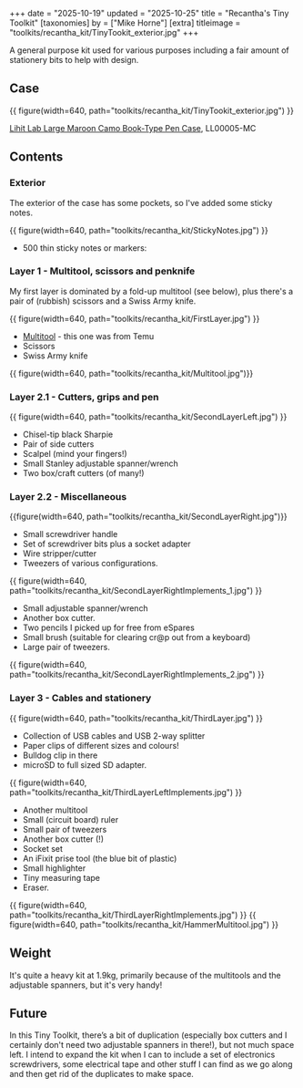 +++
date = "2025-10-19"
updated = "2025-10-25"
title = "Recantha's Tiny Toolkit"
[taxonomies]
by = ["Mike Horne"]
[extra]
titleimage = "toolkits/recantha_kit/TinyTookit_exterior.jpg"
+++

A general purpose kit used for various purposes including a fair amount of stationery bits to help with design.

## Case

{{ figure(width=640, path="toolkits/recantha_kit/TinyTookit_exterior.jpg") }}

[Lihit Lab Large Maroon Camo Book-Type Pen Case](https://cultpens.com/products/lihit-lab-triple-pen-case?variant=43696392339699), LL00005-MC

## Contents

###  Exterior
The exterior of the case has some pockets, so I've added some sticky notes.

{{ figure(width=640, path="toolkits/recantha_kit/StickyNotes.jpg") }}

- 500 thin sticky notes or markers:

### Layer 1 - Multitool, scissors and penknife
My first layer is dominated by a fold-up multitool (see below), plus there's a pair of (rubbish) scissors and a Swiss Army knife.

{{ figure(width=640, path="toolkits/recantha_kit/FirstLayer.jpg") }}

- [Multitool](https://www.temu.com/goods.html?_bg_fs=1&goods_id=601099815283715&sku_id=17593423836050) - this one was from Temu
- Scissors
- Swiss Army knife

{{ figure(width=640, path="toolkits/recantha_kit/Multitool.jpg")}}

### Layer 2.1 - Cutters, grips and pen

{{ figure(width=640, path="toolkits/recantha_kit/SecondLayerLeft.jpg") }}

- Chisel-tip black Sharpie
- Pair of side cutters
- Scalpel (mind your fingers!)
- Small Stanley adjustable spanner/wrench
- Two box/craft cutters (of many!)

### Layer 2.2 - Miscellaneous

{{figure(width=640, path="toolkits/recantha_kit/SecondLayerRight.jpg")}}

- Small screwdriver handle
- Set of screwdriver bits plus a socket adapter
- Wire stripper/cutter
- Tweezers of various configurations.

{{ figure(width=640, path="toolkits/recantha_kit/SecondLayerRightImplements_1.jpg") }}

- Small adjustable spanner/wrench
- Another box cutter.
- Two pencils I picked up for free from eSpares
- Small brush (suitable for clearing cr@p out from a keyboard)
- Large pair of tweezers.

{{ figure(width=640, path="toolkits/recantha_kit/SecondLayerRightImplements_2.jpg") }}

### Layer 3 - Cables and stationery
{{ figure(width=640, path="toolkits/recantha_kit/ThirdLayer.jpg") }}

- Collection of USB cables and USB 2-way splitter
- Paper clips of different sizes and colours!
- Bulldog clip in there
- microSD to full sized SD adapter.

{{ figure(width=640, path="toolkits/recantha_kit/ThirdLayerLeftImplements.jpg") }}

- Another multitool
- Small (circuit board) ruler
- Small pair of tweezers
- Another box cutter (!)
- Socket set
- An iFixit prise tool (the blue bit of plastic)
- Small highlighter
- Tiny measuring tape
- Eraser.

{{ figure(width=640, path="toolkits/recantha_kit/ThirdLayerRightImplements.jpg") }}
{{ figure(width=640, path="toolkits/recantha_kit/HammerMultitool.jpg") }}

## Weight
It's quite a heavy kit at 1.9kg, primarily because of the multitools and the adjustable spanners, but it's very handy!

## Future
In this Tiny Toolkit, there’s a bit of duplication (especially box cutters and I certainly don't need two adjustable spanners in there!), but not much space left. I intend to expand the kit when I can to include a set of electronics screwdrivers, some electrical tape and other stuff I can find as we go along and then get rid of the duplicates to make space.
